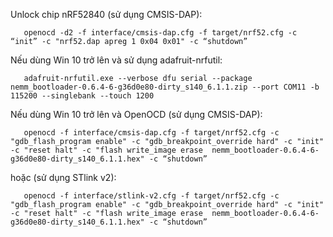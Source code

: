 Unlock chip nRF52840 (sử dụng CMSIS-DAP):

       openocd -d2 -f interface/cmsis-dap.cfg -f target/nrf52.cfg -c “init” -c "nrf52.dap apreg 1 0x04 0x01" -c “shutdown”

Nếu dùng Win 10 trở lên và sử dụng adafruit-nrfutil: 

       adafruit-nrfutil.exe --verbose dfu serial --package nemm_bootloader-0.6.4-6-g36d0e80-dirty_s140_6.1.1.zip --port COM11 -b 115200 --singlebank --touch 1200

Nếu dùng Win 10 trở lên và OpenOCD (sử dụng CMSIS-DAP): 

       openocd -f interface/cmsis-dap.cfg -f target/nrf52.cfg -c "gdb_flash_program enable" -c "gdb_breakpoint_override hard" -c "init" -c "reset halt" -c "flash write_image erase  nemm_bootloader-0.6.4-6-g36d0e80-dirty_s140_6.1.1.hex" -c “shutdown”
      
hoặc (sử dụng STlink v2):

       openocd -f interface/stlink-v2.cfg -f target/nrf52.cfg -c "gdb_flash_program enable" -c "gdb_breakpoint_override hard" -c "init" -c "reset halt" -c "flash write_image erase  nemm_bootloader-0.6.4-6-g36d0e80-dirty_s140_6.1.1.hex" -c “shutdown”
